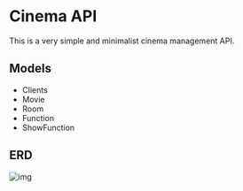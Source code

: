 # Cinema API

This is a very simple and minimalist cinema management API.

## Models

- Clients
- Movie
- Room
- Function
- ShowFunction

## ERD

![img](https://i.postimg.cc/bJYF4kfp/Screenshot-from-2019-07-29-18-36-33.png)
